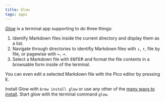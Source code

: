 ```yaml
---
title: Glow
tags: apps
---
```

[<cite>Glow</cite>](https://github.com/charmbracelet/glow) is a terminal app supporting to do three things:

1. Identify Markdown files inside the current directory and display them as a list.
2. Navigate through directories to identifiy Markdown files with <kbd>↓</kbd>, <kbd>↑</kbd>, file by file, or pagewise with <kbd>←</kbd>, <kbd>→</kbd>.
3. Select a Markdown file with <kbd>ENTER</kbd> and format the file contents in a browsable form inside of the terminal.

You can even edit a selected Markdown file with the Pico editor by pressing <kbd>E</kbd>.

Install Glow with `brew install glow` or use any other of the [many ways to install](https://github.com/charmbracelet/glow?tab=readme-ov-file#installation). Start glow with the terminal command `glow`.